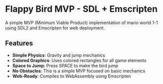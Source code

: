 # Flappy Bird MVP - SDL + Emscripten

A simple MVP (Minimum Viable Product) implementation of mario world 1-1 using SDL2 and Emscripten for web deployment.

## Features

- **Simple Physics**: Gravity and jump mechanics
- **Colored Graphics**: Uses colored rectangles for all game elements
- **Space to Jump**: Press SPACE to make the bird jump
- **No Obstacles**: This is a simple MVP focused on basic mechanics
- **Web-Ready**: Compiles to WebAssembly using Emscripten
